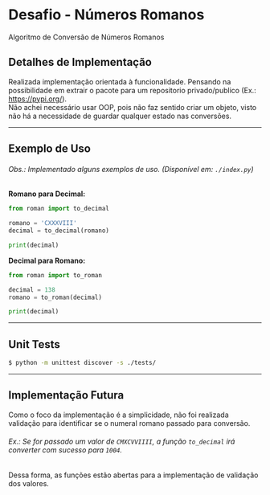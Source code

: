 # Desafio - Números Romanos
Algoritmo de Conversão de Números Romanos


## Detalhes de Implementação

Realizada implementação orientada à funcionalidade. Pensando na possibilidade em extrair o pacote para um repositorio 
privado/publico (Ex.: https://pypi.org/). <br>
Não achei necessário usar OOP, pois não faz sentido criar um objeto, visto não há a necessidade de guardar qualquer estado nas conversões. 


---

## Exemplo de Uso
###### Obs.: Implementado alguns exemplos de uso.  (Disponível em: `./index.py`)

**Romano para Decimal:**

```python
from roman import to_decimal

romano = 'CXXXVIII'
decimal = to_decimal(romano)

print(decimal)

```

**Decimal para Romano:**

```python
from roman import to_roman

decimal = 138
romano = to_roman(decimal)

print(decimal)

```

---

## Unit Tests

```bash
$ python -m unittest discover -s ./tests/
```

---

## Implementação Futura

Como o foco da implementação é a simplicidade, não foi realizada validação para identificar se o numeral romano 
passado para conversão. <br>
###### Ex.: Se for passado um valor de `CMXCVVIIII`, a função `to_decimal` irá converter com sucesso para `1004`.

Dessa forma, as funções estão abertas para a implementação de validação dos valores. 
